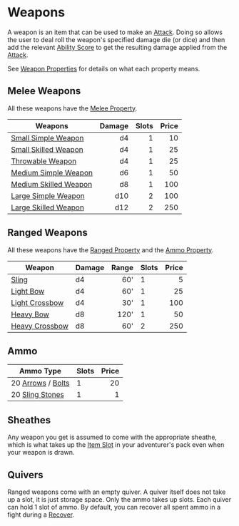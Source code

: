 # Weapons

A weapon is an item that can be used to make an [Attack](../../Game%20Procedures/Attack.md). Doing so allows the user to deal roll the weapon's specified damage die (or dice) and then add the relevant [Ability Score](../../Player%20Characters/Chosen%20Statistics/Ability%20Scores.md) to get the resulting damage applied from the [Attack](../../Game%20Procedures/Attack.md).

See [Weapon Properties](Individual%20Item%20Cards/Weapons/Weapon%20Properties/!Weapon%20Properties.md) for details on what each property means.
## Melee Weapons

All these weapons have the [Melee Property](Individual%20Item%20Cards/Weapons/Weapon%20Properties/Melee%20Property.md).

| Weapons                                                                                                 | Damage | Slots | Price |
| ------------------------------------------------------------------------------------------------------- | -----: | ----: | ----: |
| [Small Simple Weapon](Individual%20Item%20Cards/Weapons/Melee%20Weapons/Small%20Simple%20Weapon.md)     |     d4 |     1 |    10 |
| [Small Skilled Weapon](Individual%20Item%20Cards/Weapons/Melee%20Weapons/Small%20Skilled%20Weapon.md)   |     d4 |     1 |    25 |
| [Throwable Weapon](Individual%20Item%20Cards/Weapons/Melee%20Weapons/Throwable%20Weapon.md)             |     d4 |     1 |    25 |
| [Medium Simple Weapon](Individual%20Item%20Cards/Weapons/Melee%20Weapons/Medium%20Simple%20Weapon.md)   |     d6 |     1 |    50 |
| [Medium Skilled Weapon](Individual%20Item%20Cards/Weapons/Melee%20Weapons/Medium%20Skilled%20Weapon.md) |     d8 |     1 |   100 |
| [Large Simple Weapon](Individual%20Item%20Cards/Weapons/Melee%20Weapons/Large%20Simple%20Weapon.md)     |    d10 |     2 |   100 |
| [Large Skilled Weapon](Individual%20Item%20Cards/Weapons/Melee%20Weapons/Large%20Skilled%20Weapon.md)   |    d12 |     2 |   250 |
## Ranged Weapons

All these weapons have the [Ranged Property](Individual%20Item%20Cards/Weapons/Weapon%20Properties/Ranged%20Property.md) and the [Ammo Property](Individual%20Item%20Cards/Weapons/Weapon%20Properties/Ammo%20Property.md).

| Weapon                                                                                   | Damage | Range | Slots | Price |
| ---------------------------------------------------------------------------------------- | ------ | ----: | ----- | ----: |
| [Sling](Individual%20Item%20Cards/Weapons/Ranged%20Weapons/Sling.md)                     | d4     |   60' | 1     |     5 |
| [Light Bow](Individual%20Item%20Cards/Weapons/Ranged%20Weapons/Light%20Bow.md)           | d4     |   60' | 1     |    25 |
| [Light Crossbow](Individual%20Item%20Cards/Weapons/Ranged%20Weapons/Light%20Crossbow.md) | d4     |   30' | 1     |   100 |
| [Heavy Bow](Individual%20Item%20Cards/Weapons/Ranged%20Weapons/Heavy%20Bow.md)           | d8     |  120' | 1     |    50 |
| [Heavy Crossbow](Individual%20Item%20Cards/Weapons/Ranged%20Weapons/Heavy%20Crossbow.md) | d8     |   60' | 2     |   250 |
## Ammo

| Ammo Type                                                                                                    | Slots | Price |
| ------------------------------------------------------------------------------------------------------------ | ----- | ----: |
| 20 [Arrows](Individual%20Item%20Cards/Weapons/Ammo/Arrow.md) / [Bolts](Individual%20Item%20Cards/Weapons/Ammo/Bolt.md) | 1     |    20 |
| 20 [Sling Stones](Individual%20Item%20Cards/Weapons/Ammo/Sling%20Stone.md)                                          | 1     |     1 |
## Sheathes
Any weapon you get is assumed to come with the appropriate sheathe, which is what takes up the [Item Slot](../../Player%20Characters/Derived%20Statistics/Item%20Slots.md) in your adventurer's pack even when your weapon is drawn.
## Quivers
Ranged weapons come with an empty quiver. A quiver itself does not take up a slot, it is just storage space. Only the ammo takes up slots. Each quiver can hold 1 slot of ammo. By default, you can recover all spent ammo in a fight during a [Recover](../../Game%20Procedures/Delving.md#Recover).